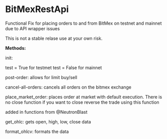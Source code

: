 # BitMexRestApi
Functional Fix for placing orders to and from BitMex on testnet and mainnet due to API wrapper issues

This is not a stable relase use at your own risk. 

**Methods:**

init: 

test = True for testmet
test = False for mainnet 

post-order: allows for limit buy/sell

cancel-all-orders: cancels all orders on the bitmex exchange

place_market_order: places order at market with default execution. There is no close function if you want to close reverse the trade using this function 

added in functions from @NeutronBlast 

get_ohlc: gets open, high, low, close data

format_ohlcv: formats the data

